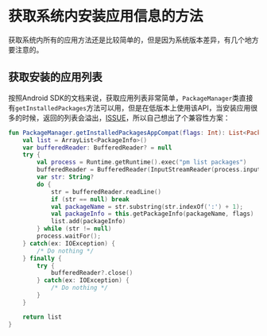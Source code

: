 # 获取系统内安装应用信息的方法

获取系统内所有的应用方法还是比较简单的，但是因为系统版本差异，有几个地方要注意的。

## 获取安装的应用列表

按照Android SDK的文档来说，获取应用列表非常简单，`PackageManager`类直接有`getInstalledPackages`方法可以用，但是在低版本上使用该API，当安装应用很多的时候，返回的列表会溢出，[ISSUE](https://code.google.com/p/android/issues/attachmentText?id=172058&aid=1720580000000&name=Compat.java&token=ABZ6GAeUf-3eWLM54AjRmGqJKGE5ex9BEw%3A1443249874657#36)，所以自己想出了个兼容性方案：

```kotlin
fun PackageManager.getInstalledPackagesAppCompat(flags: Int): List<PackageInfo> {
    val list = ArrayList<PackageInfo>()
    var bufferedReader: BufferedReader? = null
    try {
        val process = Runtime.getRuntime().exec("pm list packages")
        bufferedReader = BufferedReader(InputStreamReader(process.inputStream))
        var str: String?
        do {
            str = bufferedReader.readLine()
            if (str == null) break
            val packageName = str.substring(str.indexOf(':') + 1);
            val packageInfo = this.getPackageInfo(packageName, flags)
            list.add(packageInfo)
        } while (str != null)
        process.waitFor();
    } catch(ex: IOException) {
        /* Do nothing */
    } finally {
        try {
            bufferedReader?.close()
        } catch(ex: IOException) {
            /* Do nothing */
        }
    }

    return list
}
```
